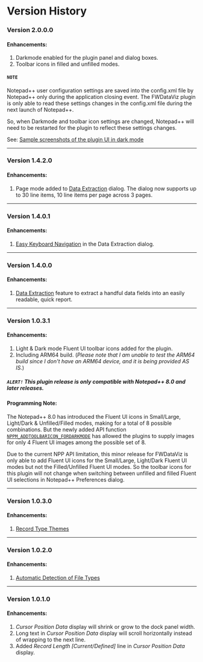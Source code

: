 # Version History

### Version 2.0.0.0
#### Enhancements:
1. Darkmode enabled for the plugin panel and dialog boxes.
2. Toolbar icons in filled and unfilled modes.

#### `NOTE`
Notepad++ user configuration settings are saved into the config.xml file by Notepad++ only during the application closing event. The FWDataViz plugin is only able to read these settings changes in the config.xml file during the next launch of Notepad++.

So, when Darkmode and toolbar icon settings are changed, Notepad++ will need to be restarted for the plugin to reflect these settings changes.

See: [Sample screenshots of the plugin UI in dark mode](https://github.com/shriprem/FWDataViz/blob/master/docs/dark_mode_ui.md)

---

### Version 1.4.2.0
#### Enhancements:
1. Page mode added to [Data Extraction](https://github.com/shriprem/FWDataViz/blob/master/docs/data_extract_dialog.md) dialog. The dialog now supports up to 30 line items, 10 line items per page across 3 pages.
---
### Version 1.4.0.1
#### Enhancements:
1. [Easy Keyboard Navigation](https://github.com/shriprem/FWDataViz/blob/master/docs/data_extract_key_shortcuts.md) in the Data Extraction dialog.

---

### Version 1.4.0.0
#### Enhancements:
1. [Data Extraction](https://github.com/shriprem/FWDataViz/blob/master/docs/data_extract_dialog.md) feature to extract a handful data fields into an easily readable, quick report.

---

### Version 1.0.3.1
#### Enhancements:
1. Light & Dark mode Fluent UI toolbar icons added for the plugin.
2. Including ARM64 build. (_Please note that I am unable to test the ARM64 build since I don't have an ARM64 device, and it is being provided AS IS._)

##### _`ALERT!` This plugin release is only compatible with Notepad++ 8.0 and later releases._

#### Programming Note:
The Notepad++ 8.0 has introduced the Fluent UI icons in Small/Large, Light/Dark & Unfilled/Filled modes, making for a total of 8 possible combinations. But the newly added API function [`NPPM_ADDTOOLBARICON_FORDARKMODE`](https://github.com/notepad-plus-plus/notepad-plus-plus/commit/8a898bae3f84c03c44aaed25001e9fa1ddfa09aa) has allowed the plugins to supply images for only 4 Fluent UI images among the possible set of 8.

Due to the current NPP API limitation, this minor release for FWDataViz is only able to add Fluent UI icons for the Small/Large, Light/Dark Fluent UI modes but not the Filled/Unfilled Fluent UI modes. So the toolbar icons for this plugin will not change when switching between unfilled and filled Fluent UI selections in Notepad++ Preferences dialog.

---

### Version 1.0.3.0
#### Enhancements:
1. [Record Type Themes](https://github.com/shriprem/FWDataViz/blob/master/docs/file_type_extract_dialog.md)

---

### Version 1.0.2.0
#### Enhancements:
1. [Automatic Detection of File Types](https://github.com/shriprem/FWDataViz/blob/master/docs/auto_detect_file_type.md)

---

### Version 1.0.1.0
#### Enhancements:
1. *Cursor Position Data* display will shrink or grow to the dock panel width.
2. Long text in *Cursor Position Data* display will scroll horizontally instead of wrapping to the next line.
3. Added *Record Length [Current/Defined]* line in *Cursor Position Data* display.

